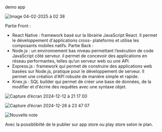 demo app


![Image 04-02-2025 à 02 38](https://github.com/user-attachments/assets/0a145f58-ad93-4037-bc33-f6d0cb840689)


Partie Front :
- React Native : framework  basé sur la librairie JavaScript React. Il permet le développement d'applications cross- plateforms et utilise les composants mobiles natifs.
 Partie Back :
- Node.js : un environnement bas niveau permettant l’exécution de code
 JavaScript côté serveur.  il permet de concevoir des applications en réseau performantes, telles qu’un serveur web ou une API.
- Express.js : framework qui permet de construire des applications web basées sur Node.js, pratique pour le développement de serveur. Il permet une création d'API robuste de manière simple et rapide.
- Knex.js : SQL builder qui permet de créer une base de données, de la modifier et d'écrire des requêtes avec une syntaxe objet.

![Capture d’écran 2024-12-12 à 21 17 00](https://github.com/user-attachments/assets/eb2ced16-2c05-444e-b211-62af6ec939e8)



![Capture d’écran 2024-12-26 à 23 47 07](https://github.com/user-attachments/assets/d17e77f8-55ab-48f9-858b-6e65e3626408)

![Nouvelle note](https://github.com/user-attachments/assets/46261007-0162-4827-9873-d43203720cb0)


Avec la possiblibilté de le publier sur app store ou play store selon le plan.
